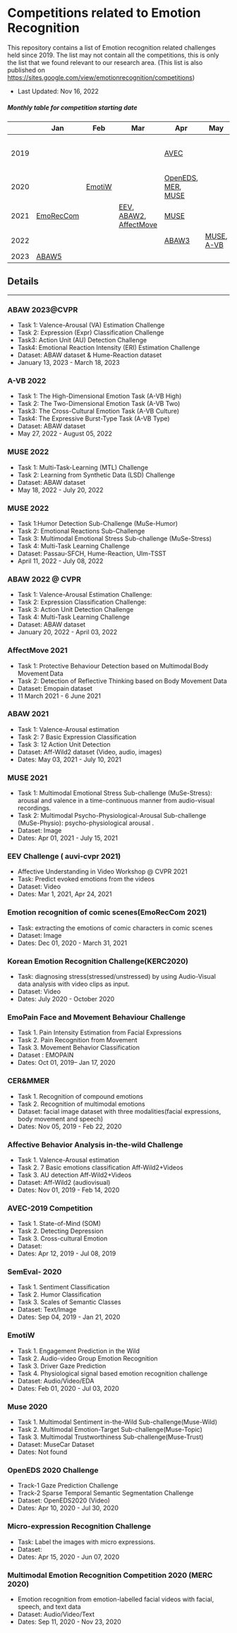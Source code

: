 
# Competitions related to Emotion Recognition

This repository contains a list of Emotion recognition related challenges held since 2019. The list may not contain all the competitions, this is only the list that we found relevant to our research area. (This list is also published on https://sites.google.com/view/emotionrecognition/competitions)

- Last Updated: Nov 16, 2022

##### Monthly table for competition starting date

|   | Jan  | Feb  | Mar  |  Apr  |  May  |  Jun  |  Jul  |  Aug  |  Sep  |  Oct  |  Nov  |  Dec  | 
|---|---|---| ---| ---| ---| ---| ---| ---| ---| ---| ---| ---| 
| 2019 |   |   |      | [AVEC][4]    |     |     |     |     |  [SemEval][5] |  [Emopain][1] |  [CER-MMER][2], [Affective behavior][3]  |     | 
| 2020 |   |  [EmotiW][6] |      | [OpenEDS][7], [MER][8], [MUSE][14]   |     |     |    [KERC][10] |     |   [MERC2020][9]  |     |     |     |  
| 2021 |[EmoRecCom][11]  |    |   [EEV][12], [ABAW2][15], [AffectMove][16] |  [MUSE][13] |     |     |    |     |      |[Memotion][25]     |    |     |  
| 2022 |   |    |     |   [ABAW3][19] |  [MUSE][17], [A-VB][20]   |     | [ABAW4][18]   |  [KERC22][22]   |  [MediaEval][21]      |  [Memotion3][23], [OpenPack][24] |     |     |
| 2023 |  [ABAW5][25] |    |     |    |    |     |  |   |      |  |     |     |





[1]: https://mvrjustid.github.io/EmoPainChallenge2020/ "EmoPain"
[2]: http://icv.tuit.ut.ee/challenge/ "CER&MMER, Affective behavior"
[3]: https://ibug.doc.ic.ac.uk/resources/fg-2020-competition-affective-behavior-analysis/ "Affective Behavior"
[4]: https://sites.google.com/view/avec2019/home "AVEC2019"
[5]: http://alt.qcri.org/semeval2020/ "SemEval- 2020"
[6]: https://sites.google.com/view/emotiw2020 "EmotiW"
[7]: https://research.fb.com/programs/openeds-2020-challenge/ "OpenEDS"
[8]: http://mer2020.tech/ "MER2020"
[9]: https://sites.google.com/view/merc2020/ "MERC2020"
[10]: https://sites.google.com/view/kerc2019/home "KERC2020"
[11]: https://sites.google.com/view/emotion-recognition-for-comics "EmoRecCom"
[12]: https://sites.google.com/view/auvi-cvpr2021/challenge "EEV"
[13]: https://www.muse-challenge.org/ "MUSE 2021"
[14]: https://www.muse-challenge.org/challenge "Muse 2020"
[15]: https://ibug.doc.ic.ac.uk/resources/iccv-2021-2nd-abaw/ "ABAW 2021@ICCV"
[16]: http://www.casapaganini.it/entimement/workshops/2021/Workshop2021_Home.php/ "AffectMove 2021"
[17]: https://www.muse-challenge.org/ "MuSE 2022"
[18]: https://ibug.doc.ic.ac.uk/resources/eccv-2023-4th-abaw/ "ABAW 2022@ECCV"
[19]: https://ibug.doc.ic.ac.uk/resources/cvpr-2022-3rd-abaw/ "ABAW 2022@CVPR"
[20]: https://www.competitions.hume.ai/avb2022 "A-VB" 
[21]: https://multimediaeval.github.io/editions/2022/ "MediaEval22" 
[22]: https://sites.google.com/view/kerc2022 "KERC22" 
[23]: https://aiisc.ai/defactify2/Memotion.html "Memotion 3" 
[24]: https://aiisc.ai/defactify2/Memotion.html"OpenPack"
[25]: https://aiisc.ai/defactify/memotion_2.html "Memotion 2"
[26]: https://ibug.doc.ic.ac.uk/resources/cvpr-2023-5th-abaw/ "ABAW 2022@CVPR"
 



## Details
 ---
### ABAW 2023@CVPR
- Task 1: Valence-Arousal (VA) Estimation Challenge
- Task 2: Expression (Expr) Classification Challenge
- Task3:  Action Unit (AU) Detection Challenge
- Task4: Emotional Reaction Intensity (ERI) Estimation Challenge
- Dataset: ABAW dataset & Hume-Reaction dataset
- January 13, 2023 - March 18, 2023


### A-VB 2022
- Task 1: The High-Dimensional Emotion Task (A-VB High)
- Task 2:  The Two-Dimensional Emotion Task (A-VB Two)
- Task3: The Cross-Cultural Emotion Task (A-VB Culture)
- Task4: The Expressive Burst-Type Task (A-VB Type)
- Dataset: ABAW dataset
- May 27, 2022 - August 05, 2022 
### MUSE 2022
- Task 1: Multi-Task-Learning (MTL) Challenge
- Task 2:  Learning from Synthetic Data (LSD) Challenge
- Dataset: ABAW dataset
- May 18, 2022 - July 20, 2022 
### MUSE 2022
- Task 1:Humor Detection Sub-Challenge (MuSe-Humor)
- Task 2: Emotional Reactions Sub-Challenge
- Task 3: Multimodal Emotional Stress Sub-challenge (MuSe-Stress)
- Task 4: Multi-Task Learning Challenge
- Dataset: Passau-SFCH, Hume-Reaction, Ulm-TSST
- April 11, 2022 - July 08, 2022
### ABAW 2022 @ CVPR
- Task 1: Valence-Arousal Estimation Challenge: 
- Task 2: Expression Classification Challenge:
- Task 3: Action Unit Detection Challenge
- Task 4: Multi-Task Learning Challenge
- Dataset: ABAW dataset
- January 20, 2022 - April 03, 2022 
### AffectMove 2021 
- Task 1: Protective Behaviour Detection based on Multimodal Body Movement Data 
- Task 2: Detection of Reflective Thinking based on Body Movement Data
- Dataset: Emopain dataset
- 11 March 2021 - 6 June 2021 
### ABAW 2021
- Task 1: Valence-Arousal estimation 
- Task 2: 7 Basic Expression Classification 
- Task 3: 12 Action Unit Detection 
- Dataset: Aff-Wild2 dataset (Video, audio, images)
- Dates: May 03, 2021 - July 10, 2021
### MUSE 2021
- Task 1:  Multimodal Emotional Stress Sub-challenge (MuSe-Stress): arousal and valence in a time-continuous manner from audio-visual recordings.
- Task 2:  Multimodal Psycho-Physiological-Arousal Sub-challenge (MuSe-Physio): psycho-physiological arousal .
- Dataset: Image
- Dates: Apr 01, 2021 - July 15, 2021
### EEV  Challenge ( auvi-cvpr 2021)
- Affective Understanding in Video Workshop @ CVPR 2021
- Task: Predict evoked emotions from the videos
- Dataset: Video
- Dates: Mar 1, 2021, Apr 24, 2021
### Emotion recognition of comic scenes(EmoRecCom 2021)
- Task: extracting the emotions of comic characters in comic scenes
- Dataset: Image
- Dates: Dec 01, 2020 - March 31, 2021
### Korean Emotion Recognition Challenge(KERC2020)
- Task: diagnosing stress(stressed/unstressed)  by using Audio-Visual data analysis with video clips as input.
- Dataset: Video
- Dates: July 2020 - October 2020
### EmoPain Face and Movement Behaviour Challenge
- Task 1. Pain Intensity Estimation from Facial​ Expressions
- Task 2. Pain Recognition from Movement​
- Task 3. Movement Behavior Classification
- Dataset : EMOPAIN
- Dates:  Oct 01, 2019– Jan 17, 2020​
### CER&MMER 
- Task 1. Recognition of compound emotions
- Task 2. Recognition of multimodal emotions
- Dataset: facial image dataset with three modalities(facial expressions, body movement and speech)
- Dates: Nov 05, 2019 - Feb 22, 2020
### Affective Behavior Analysis in-the-wild Challenge
- Task 1. Valence-Arousal estimation
- Task 2. 7 Basic emotions classification Aff-Wild2+Videos
- Task 3. AU detection Aff-Wild2+Videos
- Dataset: Aff-Wild2 (audiovisual)
- Dates: Nov 01, 2019 - Feb 14, 2020
### AVEC-2019 Competition
- Task 1. State-of-Mind (SOM)
- Task 2. Detecting Depression
- Task 3. Cross-cultural Emotion
- Dataset:
- Dates: Apr 12, 2019 - Jul 08, 2019
### SemEval- 2020
- Task 1. Sentiment Classification
- Task 2. Humor Classification
- Task 3. Scales of Semantic Classes
- Dataset: Text/Image
- Dates: Sep 04, 2019 - Jan 21, 2020
### EmotiW
- Task 1. Engagement Prediction in the Wild
- Task 2. Audio-video Group Emotion Recognition
- Task 3. Driver Gaze Prediction 
- Task 4. Physiological signal based emotion recognition challenge
- Dataset: Audio/Video/EDA
- Dates:  Feb 01, 2020 - Jul 03, 2020
### Muse 2020
- Task 1. Multimodal Sentiment in-the-Wild Sub-challenge(Muse-Wild)
- Task 2. Multimodal Emotion-Target Sub-challenge(Muse-Topic)
- Task 3. Multimodal Trustworthiness Sub-challenge(Muse-Trust)
- Dataset: MuseCar Dataset
- Dates:  Not found
### OpenEDS 2020 Challenge
- Track-1 Gaze Prediction Challenge
- Track-2 Sparse Temporal Semantic Segmentation Challenge
- Dataset: OpenEDS2020 (Video)
- Dates: Apr 10, 2020 - Jul 30, 2020
### Micro-expression Recognition Challenge
- Task: Label the images with micro expressions.
- Dataset:
- Dates: Apr 15, 2020 - Jun 07, 2020 
### Multimodal Emotion Recognition Competition 2020 (MERC 2020)
- Emotion recognition from emotion-labelled facial videos with facial, speech, and text data
- Dataset: Audio/Video/Text
- Dates: Sep 11, 2020 - Nov 23, 2020

